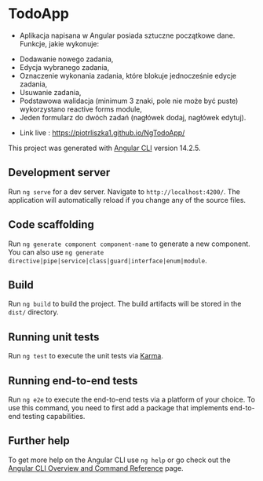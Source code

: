 # TodoApp
* Aplikacja napisana w Angular posiada sztuczne początkowe dane. Funkcje, jakie wykonuje:
- Dodawanie nowego zadania,
- Edycja wybranego zadania,
- Oznaczenie wykonania zadania, które blokuje jednocześnie edycje zadania,
- Usuwanie zadania,
- Podstawowa walidacja (minimum 3 znaki, pole nie może być puste) wykorzystano reactive forms module,
- Jeden formularz do dwóch zadań (nagłówek dodaj, nagłówek edytuj).
* Link live : https://piotrliszka1.github.io/NgTodoApp/

This project was generated with [Angular CLI](https://github.com/angular/angular-cli) version 14.2.5.

## Development server

Run `ng serve` for a dev server. Navigate to `http://localhost:4200/`. The application will automatically reload if you change any of the source files.

## Code scaffolding

Run `ng generate component component-name` to generate a new component. You can also use `ng generate directive|pipe|service|class|guard|interface|enum|module`.

## Build

Run `ng build` to build the project. The build artifacts will be stored in the `dist/` directory.

## Running unit tests

Run `ng test` to execute the unit tests via [Karma](https://karma-runner.github.io).

## Running end-to-end tests

Run `ng e2e` to execute the end-to-end tests via a platform of your choice. To use this command, you need to first add a package that implements end-to-end testing capabilities.

## Further help

To get more help on the Angular CLI use `ng help` or go check out the [Angular CLI Overview and Command Reference](https://angular.io/cli) page.
